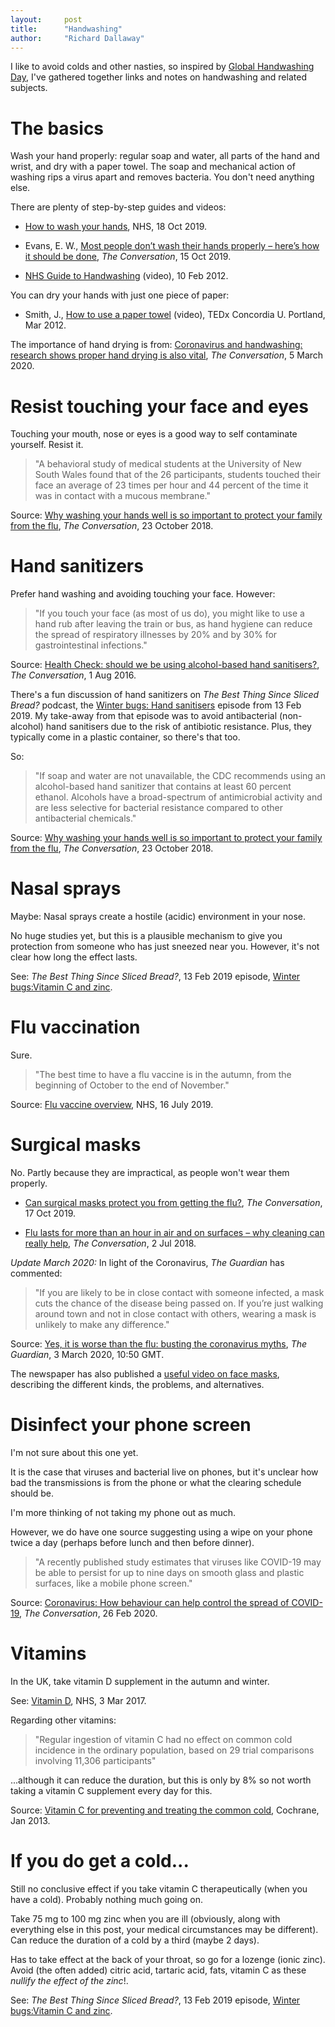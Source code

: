 ```yaml
---
layout:     post
title:      "Handwashing"
author:     "Richard Dallaway"
---
```


I like to avoid colds and other nasties,
so inspired by [Global Handwashing Day][ghd],
I've gathered together links and notes on handwashing and related subjects.

[ghd]: https://en.wikipedia.org/wiki/Global_Handwashing_Day

<!-- break -->

# The basics

Wash your hand properly:
regular soap and water,
all parts of the hand and wrist,
and dry with a paper towel. 
The soap and mechanical action of washing rips a virus apart and removes bacteria.
You don't need anything else.

There are plenty of step-by-step guides and videos:

- [How to wash your hands](https://www.nhs.uk/live-well/healthy-body/best-way-to-wash-your-hands/), NHS, 18 Oct 2019.

- Evans, E. W., [Most people don’t wash their hands properly – here’s how it should be done](https://theconversation.com/most-people-dont-wash-their-hands-properly-heres-how-it-should-be-done-125330), _The Conversation_, 15 Oct 2019.

- [NHS Guide to Handwashing](https://www.youtube.com/watch?v=bAwS0UslEDs) (video), 10 Feb 2012.

You can dry your hands with just one piece of paper:

- Smith, J., [How to use a paper towel](https://www.ted.com/talks/joe_smith_how_to_use_a_paper_towel) (video), TEDx Concordia U. Portland, Mar 2012.

The importance of hand drying is from: [Coronavirus and handwashing: research shows proper hand drying is also vital](https://theconversation.com/coronavirus-and-handwashing-research-shows-proper-hand-drying-is-also-vital-132905), _The Conversation_, 5 March 2020.


# Resist touching your face and eyes

Touching your mouth, nose or eyes is a good way to self contaminate yourself.
Resist it.

> "A behavioral study of medical students at the University of New South Wales found that of the 26 participants, students touched their face an average of 23 times per hour and 44 percent of the time it was in contact with a mucous membrane."

Source: [Why washing your hands well is so important to protect your family from the flu](https://theconversation.com/why-washing-your-hands-well-is-so-important-to-protect-your-family-from-the-flu-105348), _The Conversation_, 23 October 2018.

# Hand sanitizers

Prefer hand washing and avoiding touching your face. However:

> "If you touch your face (as most of us do), you might like to use a hand rub after leaving the train or bus, as hand hygiene can reduce the spread of respiratory illnesses by 20% and by 30% for gastrointestinal infections."

Source: [Health Check: should we be using alcohol-based hand sanitisers?](https://theconversation.com/health-check-should-we-be-using-alcohol-based-hand-sanitisers-62037), _The Conversation_, 1 Aug 2016.

There's a fun discussion of hand sanitizers on _The Best Thing Since Sliced Bread?_ podcast, the [Winter bugs: Hand sanitisers](https://www.bbc.co.uk/programmes/p070qyks) episode from 13 Feb 2019.
My take-away from that episode was to avoid antibacterial (non-alcohol) hand sanitisers due to the risk of antibiotic resistance. Plus, they typically come in a plastic container, so there's that too.

So:

> "If soap and water are not unavailable, the CDC recommends using an alcohol-based hand sanitizer that contains at least 60 percent ethanol. Alcohols have a broad-spectrum of antimicrobial activity and are less selective for bacterial resistance compared to other antibacterial chemicals."

Source: [Why washing your hands well is so important to protect your family from the flu](https://theconversation.com/why-washing-your-hands-well-is-so-important-to-protect-your-family-from-the-flu-105348), _The Conversation_, 23 October 2018.


# Nasal sprays

Maybe: Nasal sprays create a hostile (acidic) environment in your nose.

No huge studies yet, but this is a plausible mechanism to give you protection from someone who has just sneezed near you.
However, it's not clear how long the effect lasts.

See: _The Best Thing Since Sliced Bread?_, 13 Feb 2019 episode, [Winter bugs:Vitamin C and zinc](https://www.bbc.co.uk/programmes/p070qzrz).


# Flu vaccination

Sure.

> "The best time to have a flu vaccine is in the autumn, from the beginning of October to the end of November."

Source: [Flu vaccine overview](https://www.nhs.uk/conditions/vaccinations/flu-influenza-vaccine/), NHS, 16 July 2019.

# Surgical masks

No. Partly because they are impractical, as people won't wear them properly.

- [Can surgical masks protect you from getting the flu?](https://theconversation.com/can-surgical-masks-protect-you-from-getting-the-flu-125023), _The Conversation_, 17 Oct 2019.

- [Flu lasts for more than an hour in air and on surfaces – why cleaning can really help](https://theconversation.com/flu-lasts-for-more-than-an-hour-in-air-and-on-surfaces-why-cleaning-can-really-help-97823), _The Conversation_, 2 Jul 2018.

_Update March 2020:_ In light of the Coronavirus, _The Guardian_ has commented:

> "If you are likely to be in close contact with someone infected, a mask cuts the chance of the disease being passed on. If you’re just walking around town and not in close contact with others, wearing a mask is unlikely to make any difference."

Source: [Yes, it is worse than the flu: busting the coronavirus myths](https://www.theguardian.com/world/2020/mar/03/yes-worse-than-flu-busting-coronavirus-myths-covid-19), _The Guardian_, 3 March 2020, 10:50 GMT.

The newspaper has also published a [useful video on face masks](https://www.youtube.com/watch?v=gASCBhA2bE4seful), describing the different kinds, the problems, and alternatives. 

# Disinfect your phone screen

I'm not sure about this one yet.

It is the case that viruses and bacterial live on phones,
but it's unclear how bad the transmissions is from the phone
or what the clearing schedule should be.

I'm more thinking of not taking my phone out as much.

However, we do have one source suggesting using 
a wipe on your phone twice a day (perhaps before lunch and then before dinner).

> "A recently published study estimates that viruses like COVID-19 may be able to persist for up to nine days on smooth glass and plastic surfaces, like a mobile phone screen."

Source: [Coronavirus: How behaviour can help control the spread of COVID-19](https://theconversation.com/coronavirus-how-behaviour-can-help-control-the-spread-of-covid-19-132247), _The Conversation_, 26 Feb 2020.

# Vitamins

In the UK, take vitamin D supplement in the autumn and winter. 

See: [Vitamin D](https://www.nhs.uk/conditions/vitamins-and-minerals/vitamin-d/), NHS, 3 Mar 2017.

Regarding other vitamins:

> "Regular ingestion of vitamin C had no effect on common cold incidence in the ordinary population, based on 29 trial comparisons involving 11,306 participants"

...although it can reduce the duration,
but this is only by 8% so not worth taking a vitamin C supplement every day for this.

Source: [Vitamin C for preventing and treating the common cold](https://www.cochrane.org/CD000980/ARI_vitamin-c-for-preventing-and-treating-the-common-cold), Cochrane, Jan 2013.

# If you do get a cold...

Still no conclusive effect if you take vitamin C therapeutically (when you have a cold). Probably nothing much going on.

Take 75 mg to 100 mg zinc when you are ill (obviously, along with everything else in this post, your medical circumstances may be different).
Can reduce the duration of a cold by a third (maybe 2 days).

Has to take effect at the back of your throat, so go for a lozenge (ionic zinc). Avoid (the often added) citric acid, tartaric acid, fats, vitamin C as these _nullify the effect of the zinc_!.

See: _The Best Thing Since Sliced Bread?_, 13 Feb 2019 episode, [Winter bugs:Vitamin C and zinc](https://www.bbc.co.uk/programmes/p070qzrz).


